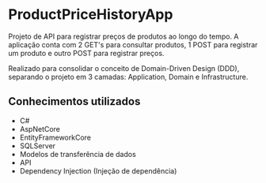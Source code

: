 # ProductPriceHistoryApp
Projeto de API para registrar preços de produtos ao longo do tempo.
A aplicação conta com 2 GET's para consultar produtos, 1 POST para registrar um produto e outro POST para registrar preços.

Realizado para consolidar o conceito de Domain-Driven Design (DDD), separando o projeto em 3 camadas: Application, Domain e Infrastructure.

## Conhecimentos utilizados
- C#
- AspNetCore
- EntityFrameworkCore
- SQLServer
- Modelos de transferência de dados
- API
- Dependency Injection (Injeção de dependência)
